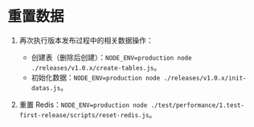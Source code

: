 # 重置数据

1. 再次执行版本发布过程中的相关数据操作：

   - 创建表（删除后创建）：`NODE_ENV=production node ./releases/v1.0.x/create-tables.js`。
   - 初始化数据：`NODE_ENV=production node ./releases/v1.0.x/init-datas.js`。

2. 重置 Redis：`NODE_ENV=production node ./test/performance/1.test-first-release/scripts/reset-redis.js`。
